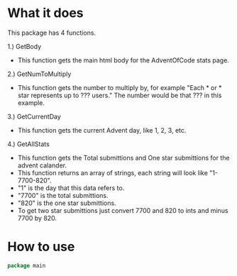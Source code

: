 # What it does
This package has 4 functions.

1.) GetBody
  - This function gets the main html body for the AdventOfCode stats page.
 
 2.) GetNumToMultiply
  - This function gets the number to multiply by, for example "Each * or * star represents up to ??? users." The number would be that ??? in this example.
 
 3.) GetCurrentDay
  - This function gets the current Advent day, like 1, 2, 3, etc.
 
 4.) GetAllStats
  - This function gets the Total submittions and One star submittions for the advent calander.
  - This function returns an array of strings, each string will look like "1-7700-820".
  - "1" is the day that this data refers to.
  - "7700" is the total submittions.
  - "820" is the one star submittions.
  - To get two star submittions just convert 7700 and 820 to ints and minus 7700 by 820. 
  
 
# How to use

```go
package main
```
